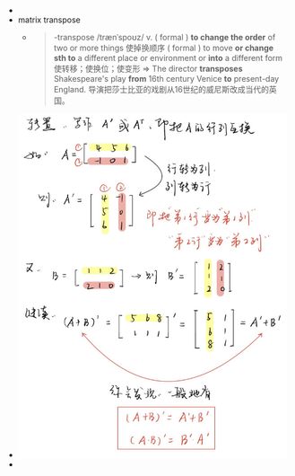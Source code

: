 -
- matrix transpose
	- > -transpose
	  /trænˈspoʊz/ v. ( formal ) **to change the order** of two or more things 使掉换顺序
	  ( formal ) to move **or change sth to** a different place or environment or **into** a different form 使转移；使换位；使变形
	  => The director **transposes** Shakespeare's play **from** 16th century Venice **to** present-day England. 导演把莎士比亚的戏剧从16世纪的威尼斯改成当代的英国。
- ![QQ图片20220205205734.jpg](../assets/QQ图片20220205205734_1644065866936_0.jpg)
-